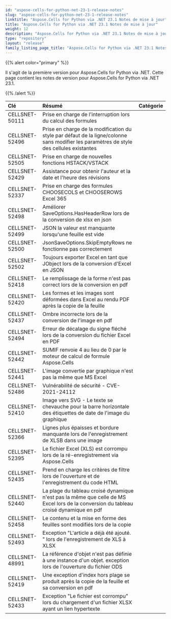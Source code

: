 ```yaml
---
id: "aspose-cells-for-python-net-23-1-release-notes"
slug: "aspose-cells-for-python-net-23-1-release-notes"
linktitle: "Aspose.Cells for Python via .NET 23.1 Notes de mise à jour"
title: "Aspose.Cells for Python via .NET 23.1 Notes de mise à jour"
weight: 12
description: "Aspose.Cells for Python via .NET 23.1 Notes de mise à jour – the latest updates and fixes."
type: "repository"
layout: "release"
family_listing_page_title: "Aspose.Cells for Python via .NET 23.1 Notes de mise à jour"
---
```

{{% alert color="primary" %}} 

Il s'agit de la première version pour Aspose.Cells for Python via .NET.
Cette page contient les notes de version pour Aspose.Cells for Python via .NET 23.1.

{{% /alert %}} 

|**Clé**|**Résumé**|**Catégorie**|
| :- | :- | :- |
|CELLSNET-50111|Prise en charge de l'interruption lors du calcul des formules|
|CELLSNET-52496|Prise en charge de la modification du style par défaut de la ligne/colonne sans modifier les paramètres de style des cellules existantes|
|CELLSNET-52505|Prise en charge de nouvelles fonctions HSTACK/VSTACK|
|CELLSNET-52429|Assistance pour obtenir l'auteur et la date et l'heure des révisions|
|CELLSNET-52337|Prise en charge des formules CHOOSECOLS et CHOOSEROWS Excel 365|
|CELLSNET-52498| Améliorer SaveOptions.HasHeaderRow lors de la conversion de xlsx en json|
|CELLSNET-52499|JSON la valeur est manquante lorsqu'une feuille est vide|
|CELLSNET-52500|JsonSaveOptions.SkipEmptyRows ne fonctionne pas correctement|
|CELLSNET-52502|Toujours exporter Excel en tant que JObject lors de la conversion d'Excel en JSON|
|CELLSNET-52418|Le remplissage de la forme n'est pas correct lors de la conversion en pdf|
|CELLSNET-52420| Les formes et les images sont déformées dans Excel au rendu PDF après la copie de la feuille|
|CELLSNET-52437|Ombre incorrecte lors de la conversion de l'image en pdf|
|CELLSNET-52494|Erreur de décalage du signe fléché lors de la conversion du fichier Excel en PDF|
|CELLSNET-52442|SUMIF renvoie 4 au lieu de 0 par le moteur de calcul de formule Aspose.Cells|
|CELLSNET-52441|L'image convertie par graphique n'est pas la même que MS Excel|
|CELLSNET-52486|Vulnérabilité de sécurité - CVE-2021-24112|
|CELLSNET-52410|Image vers SVG - Le texte se chevauche pour la barre horizontale des étiquettes de date de l'image du graphique|
|CELLSNET-52366| Lignes plus épaisses et bordure manquante lors de l'enregistrement de XLSB dans une image|
|CELLSNET-52395|Le fichier Excel (XLS) est corrompu lors de la ré-enregistrement via Aspose.Cells|
|CELLSNET-52435|Prend en charge les critères de filtre lors de l'ouverture et de l'enregistrement du code HTML|
|CELLSNET-52440|La plage du tableau croisé dynamique n'est pas la même que celle de MS Excel lors de la conversion du tableau croisé dynamique en pdf|
|CELLSNET-52458|Le contenu et la mise en forme des feuilles sont modifiés lors de la copie|
|CELLSNET-52493|Exception "L'article a déjà été ajouté. " lors de l'enregistrement de XLS à XLSX|
|CELLSNET-48991|La référence d'objet n'est pas définie à une instance d'un objet. exception lors de l'ouverture du fichier ODS|
|CELLSNET-52419|Une exception d'index hors plage se produit après la copie de la feuille et sa conversion en pdf|
|CELLSNET-52433|Exception "Le fichier est corrompu" lors du chargement d'un fichier XLSX ayant un lien hypertexte|
